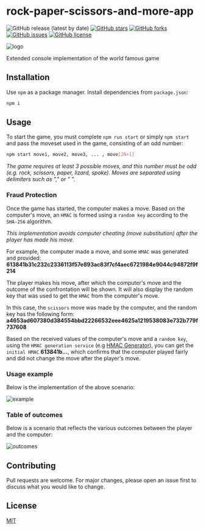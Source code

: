 # rock-paper-scissors-and-more-app

![GitHub release (latest by date)](https://img.shields.io/github/v/release/everman32/rock-paper-scissors-and-more-app) [![GitHub stars](https://img.shields.io/github/stars/everman32/rock-paper-scissors-and-more-app)](https://github.com/everman32/rock-paper-scissors-and-more-app/stargazers) [![GitHub forks](https://img.shields.io/github/forks/everman32/rock-paper-scissors-and-more-app)](https://github.com/everman32/rock-paper-scissors-and-more-app/network) [![GitHub issues](https://img.shields.io/github/issues/everman32/rock-paper-scissors-and-more-app)](https://github.com/everman32/rock-paper-scissors-and-more-app/issues) [![GitHub license](https://img.shields.io/github/license/everman32/rock-paper-scissors-and-more-app)](https://github.com/everman32/rock-paper-scissors-and-more-app)

![logo](https://i.ibb.co/Qk5mDjZ/logo.png)

Extended console implementation of the world famous game

## Installation

Use `npm` as a package manager. Install dependencies from `package.json`:

```bash
npm i
```

## Usage

To start the game, you must complete `npm run start` or simply `npm start` and pass the moveset used in the game, consisting of an odd number:

```bash
npm start move1, move2, move3, ... , move[2N+1]
```

_The game requires at least 3 possible moves, and this number must be odd (e.g. rock, scissors, paper, lizard, spoke). Moves are separated using delimiters such as "," or " "._

### Fraud Protection

Once the game has started, the computer makes a move. Based on the computer's move, an `HMAC` is formed using a `random key` according to the `SHA-256` algorithm.

_This implementation avoids computer cheating (move substitution) after the player has made his move._

For example, the computer made a move, and some `HMAC` was generated and provided: **613841b31c232c2336113f57e893ac83f7cf4aec6721984e9044c94872f9f214**

The player makes his move, after which the computer's move and the outcome of the confrontation will be shown. It will also display the random key that was used to get the `HMAC` from the computer's move.

In this case, the `scissors` move was made by the computer, and the random key has the following form:
**a4653ad607380d384554bbd22266532eee4625a1219538083e732b779f737608**

Based on the received values of the computer's move and a `random key`, using the `HMAC generation service` (e.g [HMAC Generator](https://codebeautify.org/hmac-generator)), you can get the `initial HMAC` **613841b...**, which confirms that the computer played fairly and did not change the move after the player's move.

### Usage example

Below is the implementation of the above scenario:

![example](https://i.ibb.co/9Wv3C1c/example.png)

### Table of outcomes

Below is a scenario that reflects the various outcomes between the player and the computer:

![outcomes](https://i.ibb.co/t2YgtML/outcomes.png)

## Contributing

Pull requests are welcome. For major changes, please open an issue first to discuss what you would like to change.

## License

[MIT](https://choosealicense.com/licenses/mit/)
